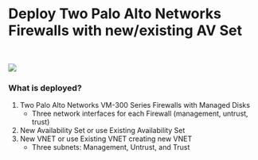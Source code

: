 # Deploy Two Palo Alto Networks Firewalls with new/existing AV Set

</br>


[<img src="http://azuredeploy.net/deploybutton.png"/>](https://portal.azure.com/#create/Microsoft.Template/uri/https%3A%2F%2Fraw.githubusercontent.com%2Fmattmclimans%2FPaloAltoNetworks%2Fmaster%2Fazure%2Ftwo-firewalls-no-lb-with-avset%2F%2Farm%2FazureDeploy.json)

### What is deployed?
1.  Two Palo Alto Networks VM-300 Series Firewalls with Managed Disks
      - Three network interfaces for each Firewall (management, untrust, trust) 
2.  New Availability Set or use Existing Availability Set
3.  New VNET or use Existing VNET creating new VNET
      - Three subnets: Management, Untrust, and Trust
